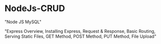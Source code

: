 # NodeJs-CRUD

"Node JS MySQL"	

"Express Overview,
Installing Express,
Request & Response,
Basic Routing,
Serving Static Files,
GET Method,
POST Method,
PUT Method,
File Upload"
